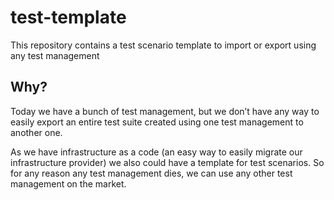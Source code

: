 # test-template
This repository contains a test scenario template to import or export using any test management

## Why?

Today we have a bunch of test management, but we don’t have any way to easily export an entire test suite created using one test management to another one.

As we have infrastructure as a code (an easy way to easily migrate our infrastructure provider) we also could have a template for test scenarios. So for any reason any test management dies, we can use any other test management on the market.
